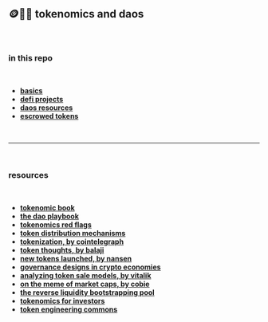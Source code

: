 ## 🪙🏴‍☠️ tokenomics and daos


<br>

### in this repo

<br>

* **[basics](basics.md)**
* **[defi projects](defi_projects.md)**
* **[daos resources](daos.md)**
* **[escrowed tokens](escrowed_tokens.md)**

<br>

----

<br>

### resources

<br>

* **[tokenomic book](https://github.com/sherminvo/TokenEconomyBook/wiki)**
* **[the dao playbook](https://operator.mirror.xyz/A1cDezs3GhRx4qQjBFHiv91wF3i5uqg2ce6-QXpWokk)**
* **[tokenomics red flags](https://medium.com/coinmonks/tokenomics-red-flags-you-cant-afford-to-ignore-part-i-1874f251c4db)**
* **[token distribution mechanisms](https://smithandcrown.com/research/introduction-to-token-distribution-mechanisms/)**
* **[tokenization, by cointelegraph](https://cointelegraph.com/explained/tokenization-explained)**
* **[token thoughts, by balaji](https://news.earn.com/thoughts-on-tokens-436109aabcbe)**
* **[new tokens launched, by nansen](https://www.nansen.ai/research/how-new-tokens-are-launched)**
* **[governance designs in crypto economies](https://medium.com/@karansirdesai28/navigating-governance-designs-in-crypto-economies-24170e04e391)**
* **[analyzing token sale models, by vitalik](https://www.vitalik.ca/general/2017/06/09/sales.html)**
* **[on the meme of market caps, by cobie](https://cobie.substack.com/p/on-the-meme-of-market-caps-and-unlocks)**
* **[the reverse liquidity bootstrapping pool](https://tokenomicsdao.substack.com/p/the-reverse-liquidity-bootstrapping)**
* **[tokenomics for investors](https://tokenomicsdao.substack.com/p/tokenomics-for-investors)**
* **[token engineering commons](https://tecommons.org/)**



